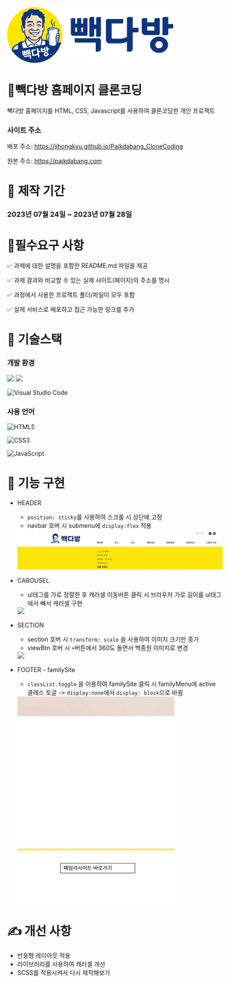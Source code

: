 <img src="./assets/images/paikdabang.png">

# 🥤빽다방 홈페이지 클론코딩

빽다방 홈페이지를 HTML, CSS, Javascript를 사용하여 클론코딩한 개인 프로젝트

### 사이트 주소

배포 주소: https://jihongkyu.github.io/Paikdabang_CloneCoding

원본 주소: https://paikdabang.com

#

# 📆 제작 기간

### 2023년 07월 24일 ~ 2023년 07월 28일

# 📌필수요구 사항

✅ 과제에 대한 설명을 포함한 README.md 파일을 제공

✅ 과제 결과와 비교할 수 있는 실제 사이트(페이지)의 주소를 명시

✅ 과정에서 사용한 프로젝트 폴더/파일이 모두 포함

✅ 실제 서비스로 배포하고 접근 가능한 링크를 추가

# 🚀 기술스택

### 개발 환경

<img src="https://img.shields.io/badge/github-181717?style=for-the-badge&logo=github&logoColor=white">

<img src="https://img.shields.io/badge/git-F05032?style=for-the-badge&logo=git&logoColor=white">

![Visual Studio Code](https://img.shields.io/badge/Visual%20Studio%20Code-0078d7.svg?style=for-the-badge&logo=visual-studio-code&logoColor=white)

### 사용 언어

![HTML5](https://img.shields.io/badge/html5-%23E34F26.svg?style=for-the-badge&logo=html5&logoColor=white)

![CSS3](https://img.shields.io/badge/css3-%231572B6.svg?style=for-the-badge&logo=css3&logoColor=white)

![JavaScript](https://img.shields.io/badge/javascript-%23323330.svg?style=for-the-badge&logo=javascript&logoColor=%23F7DF1E)

# 📝 기능 구현

- HEADER

  - `position: sticky`를 사용하여 스크롤 시 상단에 고정
  - navbar 호버 시 submenu에 `display:flex` 적용

  <img src="./assets/images/header.PNG">

- CAROUSEL

  - ul태그를 가로 정렬한 후 캐러셀 이동버튼 클릭 시 브라우저 가로 길이를 ul태그에서 빼서 캐러셀 구현

  <img src="./assets/images/carousel.gif">

- SECTION

  - section 호버 시 `transform: scale` 을 사용하여 이미지 크기만 증가
  - viewBtn 호버 시 `+`버튼에서 360도 돌면서 백종원 이미지로 변경

  <img src="./assets/images/section.gif">

- FOOTER - familySite

  - `classList.toggle` 을 이용하여 familySite 클릭 시 familyMenu에 active 클래스 토글 -> `display:none`에서 `display: block`으로 바뀜

  <img src="./assets/images/familySite.gif">

# ✍ 개선 사항

- 반응형 레이아웃 적용
- 라이브러리를 사용하여 캐러셀 개선
- SCSS를 적용시켜서 다시 제작해보기
